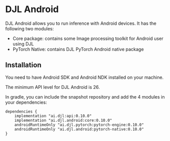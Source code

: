 # DJL Android

DJL Android allows you to run inference with Android devices.
It has the following two modules:

- Core package: contains some Image processing toolkit for Android user using DJL
- PyTorch Native: contains DJL PyTorch Android native package

## Installation
You need to have Android SDK and Android NDK installed on your machine.

The minimum API level for DJL Android is 26.

In gradle, you can include the snapshot repository and add the 4 modules in your dependencies:

```
dependencies {
    implementation "ai.djl:api:0.10.0"
    implementation "ai.djl.android:core:0.10.0"
    androidRuntimeOnly "ai.djl.pytorch:pytorch-engine:0.10.0"
    androidRuntimeOnly "ai.djl.android:pytorch-native:0.10.0"
}
```
